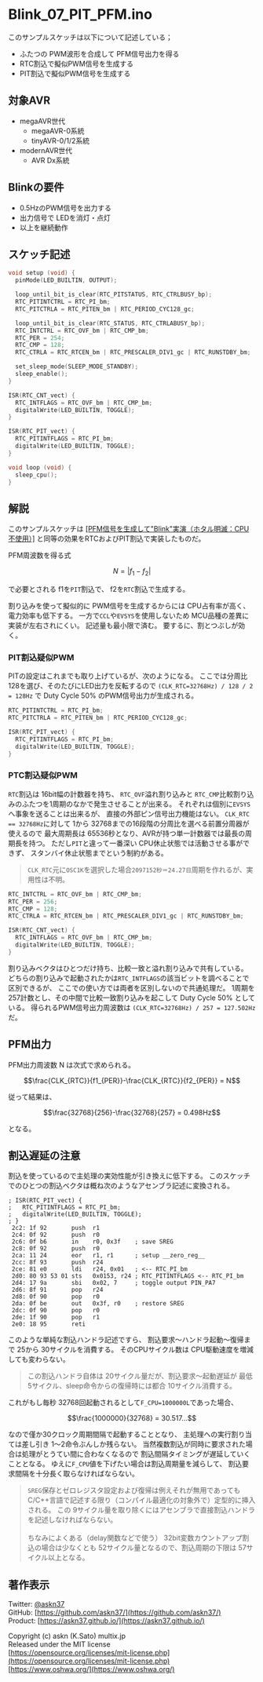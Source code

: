 # Blink_07_PIT_PFM.ino

このサンプルスケッチは以下について記述している；

- ふたつの PWM波形を合成して PFM信号出力を得る
- RTC割込で擬似PWM信号を生成する
- PIT割込で擬似PWM信号を生成する

## 対象AVR

- megaAVR世代
  - megaAVR-0系統
  - tinyAVR-0/1/2系統
- modernAVR世代
  - AVR Dx系統

## Blinkの要件

- 0.5HzのPWM信号を出力する
- 出力信号で LEDを消灯・点灯
- 以上を継続動作

## スケッチ記述

```c
void setup (void) {
  pinMode(LED_BUILTIN, OUTPUT);

  loop_until_bit_is_clear(RTC_PITSTATUS, RTC_CTRLBUSY_bp);
  RTC_PITINTCTRL = RTC_PI_bm;
  RTC_PITCTRLA = RTC_PITEN_bm | RTC_PERIOD_CYC128_gc;

  loop_until_bit_is_clear(RTC_STATUS, RTC_CTRLABUSY_bp);
  RTC_INTCTRL = RTC_OVF_bm | RTC_CMP_bm;
  RTC_PER = 254;
  RTC_CMP = 128;
  RTC_CTRLA = RTC_RTCEN_bm | RTC_PRESCALER_DIV1_gc | RTC_RUNSTDBY_bm;

  set_sleep_mode(SLEEP_MODE_STANDBY);
  sleep_enable();
}

ISR(RTC_CNT_vect) {
  RTC_INTFLAGS = RTC_OVF_bm | RTC_CMP_bm;
  digitalWrite(LED_BUILTIN, TOGGLE);
}

ISR(RTC_PIT_vect) {
  RTC_PITINTFLAGS = RTC_PI_bm;
  digitalWrite(LED_BUILTIN, TOGGLE);
}

void loop (void) {
  sleep_cpu();
}
```

## 解説

このサンプルスケッチは
[[PFM信号を生成して"Blink"実演（ホタル明滅：CPU不使用）]](https://github.com/askn37/MacroMicroAPI_lib/tree/main/examples/Blink%20variations/Blink_06_PFM)
と同等の効果をRTCおよびPIT割込で実装したものだ。

PFM周波数を得る式

$$ N = \lvert f_1 - f_2 \rvert $$

で必要とされる
f1を`PIT`割込で、
f2を`RTC`割込で生成する。

割り込みを使って擬似的に
PWM信号を生成するからには
CPU占有率が高く、電力効率も低下する。
一方で`CCL`や`EVSYS`を使用しないため
MCU品種の差異に実装が左右されにくい。
記述量も最小限で済む。
要するに、割とつぶしが効く。

### PIT割込疑似PWM

PITの設定はこれまでも取り上げているが、次のようになる。
ここでは分周比128を選び、そのたびにLED出力を反転するので
`(CLK_RTC=32768Hz) / 128 / 2 = 128Hz`
で Duty Cycle 50% のPWM信号出力が生成される。

```c
RTC_PITINTCTRL = RTC_PI_bm;
RTC_PITCTRLA = RTC_PITEN_bm | RTC_PERIOD_CYC128_gc;

ISR(RTC_PIT_vect) {
  RTC_PITINTFLAGS = RTC_PI_bm;
  digitalWrite(LED_BUILTIN, TOGGLE);
}
```

### PTC割込疑似PWM

`RTC`割込は 16bit幅の計数器を持ち、
`RTC_OVF`溢れ割り込みと
`RTC_CMP`比較割り込みのふたつを1周期のなかで発生させることが出来る。
それぞれは個別に`EVSYS`へ事象を送ることは出来るが、
直接の外部ピン信号出力機能はない。
`CLK_RTC == 32768Hz`に対して
1から 32768までの16段階の分周比を選べる前置分周器が使えるので
最大周期長は 65536秒となり、AVRが持つ単一計数器では最長の周期長を持つ。
ただし`PIT`と違って一番深い CPU休止状態では活動させる事ができず、
スタンバイ休止状態までという制約がある。

> `CLK_RTC`元に`OSC1K`を選択した場合`2097152秒＝24.27日`周期を作れるが、実用性は不明。

```c
RTC_INTCTRL = RTC_OVF_bm | RTC_CMP_bm;
RTC_PER = 256;
RTC_CMP = 128;
RTC_CTRLA = RTC_RTCEN_bm | RTC_PRESCALER_DIV1_gc | RTC_RUNSTDBY_bm;

ISR(RTC_CNT_vect) {
  RTC_INTFLAGS = RTC_OVF_bm | RTC_CMP_bm;
  digitalWrite(LED_BUILTIN, TOGGLE);
}
```

割り込みベクタはひとつだけ持ち、比較一致と溢れ割り込みで共有している。
どちらの割り込みで起動されたかは`RTC_INTFLAGS`の該当ビットを調べることで区別できるが、
ここでの使い方では両者を区別しないので共通処理だ。
1周期を257計数とし、その中間で比較一致割り込みを起こして
Duty Cycle 50% としている。
得られるPWM信号出力周波数は
`(CLK_RTC=32768Hz) / 257 = 127.502Hz`
だ。

## PFM出力

PFM出力周波数 N は次式で求められる。

$$\frac{CLK_{RTC}}{f1_{PER}}-\frac{CLK_{RTC}}{f2_{PER}} = N$$

従って結果は、

$$\frac{32768}{256}-\frac{32768}{257} = 0.498Hz$$

となる。

## 割込遅延の注意

割込を使っているので主処理の実効性能が引き換えに低下する。
このスケッチでのひとつの割込ベクタは概ね次のようなアセンブラ記述に変換される。

```plain
; ISR(RTC_PIT_vect) {
;   RTC_PITINTFLAGS = RTC_PI_bm;
;   digitalWrite(LED_BUILTIN, TOGGLE);
; }
 2c2: 1f 92       push  r1
 2c4: 0f 92       push  r0
 2c6: 0f b6       in    r0, 0x3f    ; save SREG
 2c8: 0f 92       push  r0
 2ca: 11 24       eor   r1, r1      ; setup __zero_reg__
 2cc: 8f 93       push  r24
 2ce: 81 e0       ldi   r24, 0x01   ; <-- RTC_PI_bm
 2d0: 80 93 53 01 sts   0x0153, r24 ; RTC_PITINTFLAGS <-- RTC_PI_bm
 2d4: 17 9a       sbi   0x02, 7     ; toggle output PIN_PA7
 2d6: 8f 91       pop   r24
 2d8: 0f 90       pop   r0
 2da: 0f be       out   0x3f, r0    ; restore SREG
 2dc: 0f 90       pop   r0
 2de: 1f 90       pop   r1
 2e0: 18 95       reti
```

このような単純な割込ハンドラ記述ですら、
割込要求〜ハンドラ起動〜復帰まで 25から 30サイクルを消費する。
そのCPUサイクル数は CPU駆動速度を増減しても変わらない。

> この割込ハンドラ自体は 20サイクル量だが、割込要求〜起動遅延が
最低5サイクル、sleep命令からの復帰時には都合 10サイクル消費する。

これがもし毎秒 32768回起動されるとして`F_CPU=1000000L`であった場合、

$$\frac{1000000}{32768} = 30.517...$$

なので僅か30クロック周期間隔で起動することとなり、
主処理への実行割り当ては差し引き 1〜2命令ぶんしか残らない。
当然複数割込が同時に要求された場合は処理がとうてい間に合わなくなるので
割込間隔タイミングが遅延していくこととなる。
ゆえに`F_CPU`値を下げたい場合は割込周期量を減らして、
割込要求間隔を十分長く取らなければならない。

> `SREG`保存とゼロレジスタ設定および復帰は例えそれが無用であっても
C/C++言語で記述する限り（コンパイル最適化の対象外で）定型的に挿入される。
この 9サイクル量を取り除くにはアセンブラで直接割込ハンドラを記述しなければならない。\
\
> ちなみによくある（delay関数などで使う） 32bit変数カウントアップ割込の場合は少なくとも
52サイクル量となるので、割込周期の下限は 57サイクル以上となる。

## 著作表示

Twitter: [@askn37](https://twitter.com/askn37) \
GitHub: [https://github.com/askn37/](https://github.com/askn37/) \
Product: [https://askn37.github.io/](https://askn37.github.io/)

Copyright (c) askn (K.Sato) multix.jp \
Released under the MIT license \
[https://opensource.org/licenses/mit-license.php](https://opensource.org/licenses/mit-license.php) \
[https://www.oshwa.org/](https://www.oshwa.org/)
